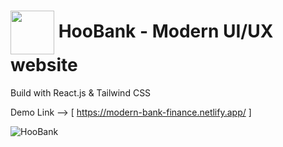 # <img  align="center" width= 70px  src="https://media3.giphy.com/media/1UzcJDVic39APt22bK/giphy.gif?cid=ecf05e47oej9fhztal5suam3c3pysrzg5r6xbcpoku79ytmg&rid=giphy.gif&ct=s"> HooBank - Modern UI/UX website 


Build with React.js & Tailwind CSS

Demo Link --> [ https://modern-bank-finance.netlify.app/ ]

![HooBank](https://i.ibb.co/BK1Hn0x/Screenshot-2022-08-08-at-4-05-48-PM.png)



